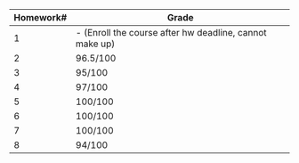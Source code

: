 | Homework# | Grade                                                   |
| --------- | ------------------------------------------------------- |
| 1         | - (Enroll the course after hw deadline, cannot make up) |
| 2         | 96.5/100                                                |
| 3         | 95/100                                                  |
| 4         | 97/100                                                  |
| 5         | 100/100                                                 |
| 6         | 100/100                                                 |
| 7         | 100/100                                                 |
| 8         |        94/100                                                 |

